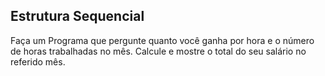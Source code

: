 ## Estrutura Sequencial

Faça um Programa que pergunte quanto você ganha por hora e o número de horas trabalhadas no mês. Calcule e mostre o total do seu salário no referido mês.